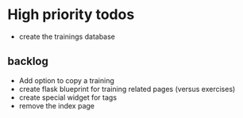 

# High priority todos
- create the trainings database

## backlog

- Add option to copy a training
- create flask blueprint for training related pages (versus exercises)
- create special widget for tags
- remove the index page

